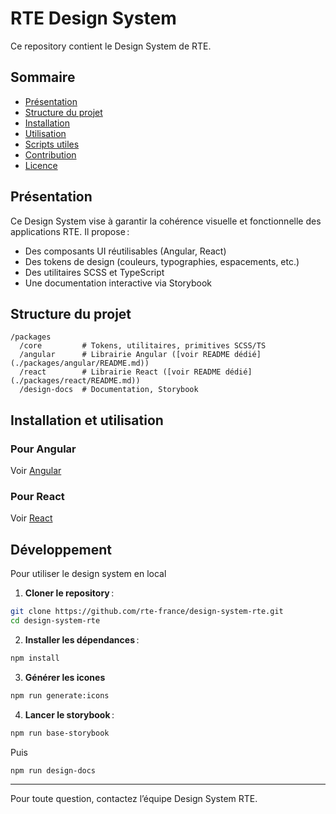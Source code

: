 # RTE Design System

Ce repository contient le Design System de RTE.

## Sommaire
- [Présentation](#présentation)
- [Structure du projet](#structure-du-projet)
- [Installation](#installation)
- [Utilisation](#utilisation)
- [Scripts utiles](#scripts-utiles)
- [Contribution](#contribution)
- [Licence](#licence)

## Présentation
Ce Design System vise à garantir la cohérence visuelle et fonctionnelle des applications RTE. Il propose :
- Des composants UI réutilisables (Angular, React)
- Des tokens de design (couleurs, typographies, espacements, etc.)
- Des utilitaires SCSS et TypeScript
- Une documentation interactive via Storybook

## Structure du projet
```
/packages
  /core         # Tokens, utilitaires, primitives SCSS/TS
  /angular      # Librairie Angular ([voir README dédié](./packages/angular/README.md))
  /react        # Librairie React ([voir README dédié](./packages/react/README.md))
  /design-docs  # Documentation, Storybook
```

## Installation et utilisation

### Pour Angular

Voir [Angular](./packages/angular/README.md)

### Pour React

Voir [React](./packages/react/README.md)


## Développement

Pour utiliser le design system en local

1. **Cloner le repository** :
  ```bash
  git clone https://github.com/rte-france/design-system-rte.git
  cd design-system-rte
  ```

2. **Installer les dépendances** :
  ```bash
  npm install
  ```

3. **Générer les icones**
  ```bash
  npm run generate:icons
  ```

4. **Lancer le storybook** :
  ```bash
  npm run base-storybook
  ```

  Puis

  ```bash
  npm run design-docs
  ```

---

Pour toute question, contactez l’équipe Design System RTE.
